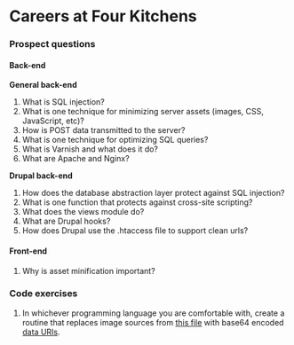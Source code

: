 # Careers at Four Kitchens

### Prospect questions

#### Back-end

**General back-end**

1. What is SQL injection?
2. What is one technique for minimizing server assets (images, CSS, JavaScript, etc)?
3. How is POST data transmitted to the server?
4. What is one technique for optimizing SQL queries?
5. What is Varnish and what does it do?
6. What are Apache and Nginx?

**Drupal back-end**

1. How does the database abstraction layer protect against SQL injection?
2. What is one function that protects against cross-site scripting?
3. What does the views module do?
4. What are Drupal hooks?
5. How does Drupal use the .htaccess file to support clean urls?

#### Front-end

1. Why is asset minification important?

### Code exercises

1. In whichever programming language you are comfortable with, create a routine that
   replaces image sources from [this file](./exercises/base64/index.html) with base64
   encoded [data URIs](https://developer.mozilla.org/en-US/docs/data_URIs).
